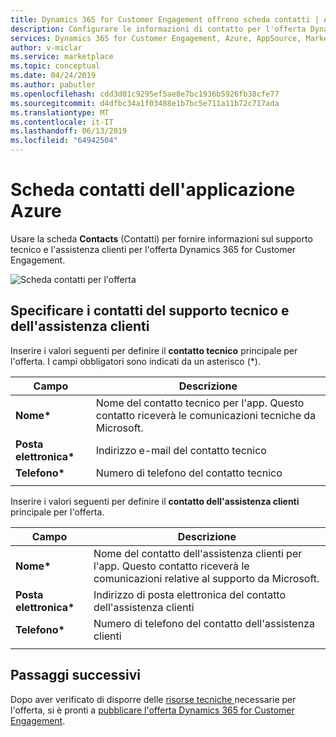 ```yaml
---
title: Dynamics 365 for Customer Engagement offrono scheda contatti | Azure Marketplace
description: Configurare le informazioni di contatto per l'offerta Dynamics 365 for Customer Engagement nel marketplace AppSource.
services: Dynamics 365 for Customer Engagement, Azure, AppSource, Marketplace, Cloud Partner Portal,
author: v-miclar
ms.service: marketplace
ms.topic: conceptual
ms.date: 04/24/2019
ms.author: pabutler
ms.openlocfilehash: cdd3d01c9295ef5ae8e7bc1936b5926fb38cfe77
ms.sourcegitcommit: d4dfbc34a1f03488e1b7bc5e711a11b72c717ada
ms.translationtype: MT
ms.contentlocale: it-IT
ms.lasthandoff: 06/13/2019
ms.locfileid: "64942504"
---
```

# <a name="azure-application-contacts-tab"></a>Scheda contatti dell'applicazione Azure

Usare la scheda **Contacts** (Contatti) per fornire informazioni sul supporto tecnico e l'assistenza clienti per l'offerta Dynamics 365 for Customer Engagement.

![Scheda contatti per l'offerta](./media/dynce-contacts-tab.png)


## <a name="specify-customer-and-engineering-contacts"></a>Specificare i contatti del supporto tecnico e dell'assistenza clienti

Inserire i valori seguenti per definire il **contatto tecnico** principale per l'offerta. I campi obbligatori sono indicati da un asterisco (*).

|    Campo        |  Descrizione                    |
|    ---------    |  ---------------                |
|  **Nome\***       |  Nome del contatto tecnico per l'app. Questo contatto riceverà le comunicazioni tecniche da Microsoft.   |
|  **Posta elettronica\***      |  Indirizzo e-mail del contatto tecnico  |
|  **Telefono\***      |  Numero di telefono del contatto tecnico  |
|  |  |

Inserire i valori seguenti per definire il **contatto dell'assistenza clienti** principale per l'offerta.

|    Campo        |   Descrizione                   |
|    ---------    |  ---------------                |
|  **Nome\***       |  Nome del contatto dell'assistenza clienti per l'app. Questo contatto riceverà le comunicazioni relative al supporto da Microsoft.   |
|  **Posta elettronica\***      |  Indirizzo di posta elettronica del contatto dell'assistenza clienti  |
|  **Telefono\***      |  Numero di telefono del contatto dell'assistenza clienti  |
|  |  |


## <a name="next-steps"></a>Passaggi successivi

Dopo aver verificato di disporre delle [risorse tecniche ](./cpp-create-technical-assets.md) necessarie per l'offerta, si è pronti a [pubblicare l'offerta Dynamics 365 for Customer Engagement](./cpp-publish-offer.md).
